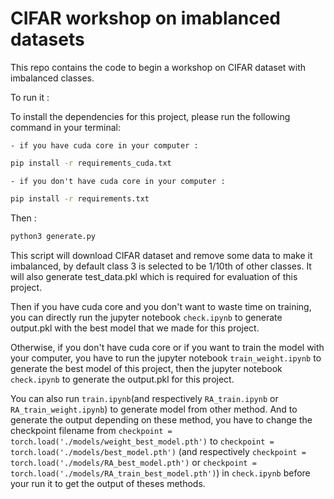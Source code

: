 # CIFAR workshop on imablanced datasets

This repo contains the code to begin a workshop on CIFAR dataset with imbalanced classes.

To run it :

To install the dependencies for this project, please run the following command in your terminal:

    - if you have cuda core in your computer :
```bash
pip install -r requirements_cuda.txt
```

    - if you don't have cuda core in your computer :
```bash
pip install -r requirements.txt
```

Then :
```bash
python3 generate.py
```

This script will download CIFAR dataset and remove some data to make it imbalanced, by default class 3 is selected to be 1/10th of other classes.
It will also generate test_data.pkl which is required for evaluation of this project.

Then if you have cuda core and you don't want to waste time on training, you can directly run the jupyter notebook ```check.ipynb``` to generate output.pkl with the best model that we made for this project.

Otherwise, if you don't have cuda core or if you want to train the model with your computer, you have to run the jupyter notebook ```train_weight.ipynb``` to generate the best model of this project, then the jupyter notebook ```check.ipynb``` to generate the output.pkl for this project.

You can also run ```train.ipynb```(and respectively ```RA_train.ipynb``` or ```RA_train_weight.ipynb```) to generate model from other method. And to generate the output depending on these method, you have to change the checkpoint filename from ```checkpoint = torch.load('./models/weight_best_model.pth')``` to ```checkpoint = torch.load('./models/best_model.pth')``` (and respectively ```checkpoint = torch.load('./models/RA_best_model.pth')``` or ```checkpoint = torch.load('./models/RA_train_best_model.pth')```) in ```check.ipynb``` before your run it to get the output of theses methods.
